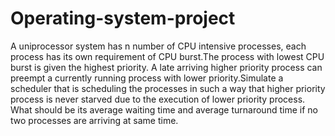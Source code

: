 # Operating-system-project
A uniprocessor system has n number of CPU intensive processes, each process has its own requirement of CPU burst.The process with 
lowest CPU burst is given the highest priority. A late arriving higher priority process can preempt a currently running process 
with lower priority.Simulate a scheduler that is scheduling the processes in such a way that higher priority process is never 
starved due to the execution of lower priority process. What should be its average waiting time and average turnaround time if no 
two processes are arriving at same time.
